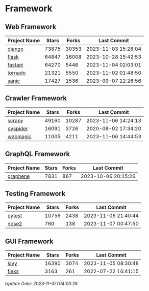 # Framework

## Web Framework
| Project Name | Stars | Forks | Last Commit |
| ------------ | ----- | ----- | ----------- |
| [django](https://github.com/django/django) | 73875 | 30353 | 2023-11-03 15:28:04 |
| [flask](https://github.com/pallets/flask) | 64847 | 16008 | 2023-10-28 15:42:53 |
| [fastapi](https://github.com/tiangolo/fastapi) | 64270 | 5446 | 2023-11-04 02:03:01 |
| [tornado](https://github.com/tornadoweb/tornado) | 21321 | 5550 | 2023-11-02 01:48:50 |
| [sanic](https://github.com/sanic-org/sanic) | 17427 | 1536 | 2023-09-07 12:26:56 |

## Crawler Framework
| Project Name | Stars | Forks | Last Commit |
| ------------ | ----- | ----- | ----------- |
| [scrapy](https://github.com/scrapy/scrapy) | 49160 | 10287 | 2023-11-06 14:24:13 |
| [pyspider](https://github.com/binux/pyspider) | 16091 | 3726 | 2020-08-02 17:34:20 |
| [webmagic](https://github.com/code4craft/webmagic) | 11005 | 4211 | 2023-11-06 14:44:53 |

## GraphQL Framework
| Project Name | Stars | Forks | Last Commit |
| ------------ | ----- | ----- | ----------- |
| [graphene](https://github.com/graphql-python/graphene) | 7831 | 867 | 2023-10-06 20:15:26 |

## Testing Framework
| Project Name | Stars | Forks | Last Commit |
| ------------ | ----- | ----- | ----------- |
| [pytest](https://github.com/pytest-dev/pytest) | 10756 | 2438 | 2023-11-06 21:40:44 |
| [nose2](https://github.com/nose-devs/nose2) | 760 | 138 | 2023-11-07 00:47:50 |

## GUI Framework
| Project Name | Stars | Forks | Last Commit |
| ------------ | ----- | ----- | ----------- |
| [kivy](https://github.com/kivy/kivy) | 16390 | 3074 | 2023-11-05 08:30:48 |
| [flexx](https://github.com/flexxui/flexx) | 3163 | 261 | 2022-07-22 16:41:15 |

*Update Date: 2023-11-07T04:00:28*